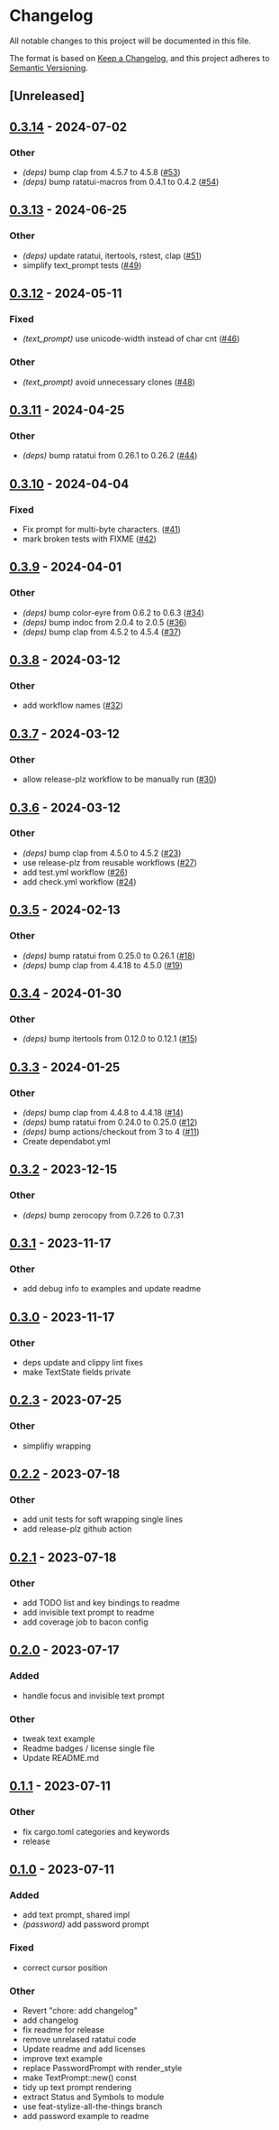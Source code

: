 # Changelog
All notable changes to this project will be documented in this file.

The format is based on [Keep a Changelog](https://keepachangelog.com/en/1.0.0/),
and this project adheres to [Semantic Versioning](https://semver.org/spec/v2.0.0.html).

## [Unreleased]

## [0.3.14](https://github.com/joshka/tui-prompts/compare/v0.3.13...v0.3.14) - 2024-07-02

### Other
- *(deps)* bump clap from 4.5.7 to 4.5.8 ([#53](https://github.com/joshka/tui-prompts/pull/53))
- *(deps)* bump ratatui-macros from 0.4.1 to 0.4.2 ([#54](https://github.com/joshka/tui-prompts/pull/54))

## [0.3.13](https://github.com/joshka/tui-prompts/compare/v0.3.12...v0.3.13) - 2024-06-25

### Other
- *(deps)* update ratatui, itertools, rstest, clap ([#51](https://github.com/joshka/tui-prompts/pull/51))
- simplify text_prompt tests ([#49](https://github.com/joshka/tui-prompts/pull/49))

## [0.3.12](https://github.com/joshka/tui-prompts/compare/v0.3.11...v0.3.12) - 2024-05-11

### Fixed
- *(text_prompt)* use unicode-width instead of char cnt ([#46](https://github.com/joshka/tui-prompts/pull/46))

### Other
- *(text_prompt)* avoid unnecessary clones ([#48](https://github.com/joshka/tui-prompts/pull/48))

## [0.3.11](https://github.com/joshka/tui-prompts/compare/v0.3.10...v0.3.11) - 2024-04-25

### Other
- *(deps)* bump ratatui from 0.26.1 to 0.26.2 ([#44](https://github.com/joshka/tui-prompts/pull/44))

## [0.3.10](https://github.com/joshka/tui-prompts/compare/v0.3.9...v0.3.10) - 2024-04-04

### Fixed
- Fix prompt for multi-byte characters. ([#41](https://github.com/joshka/tui-prompts/pull/41))
- mark broken tests with FIXME ([#42](https://github.com/joshka/tui-prompts/pull/42))

## [0.3.9](https://github.com/joshka/tui-prompts/compare/v0.3.8...v0.3.9) - 2024-04-01

### Other
- *(deps)* bump color-eyre from 0.6.2 to 0.6.3 ([#34](https://github.com/joshka/tui-prompts/pull/34))
- *(deps)* bump indoc from 2.0.4 to 2.0.5 ([#36](https://github.com/joshka/tui-prompts/pull/36))
- *(deps)* bump clap from 4.5.2 to 4.5.4 ([#37](https://github.com/joshka/tui-prompts/pull/37))

## [0.3.8](https://github.com/joshka/tui-prompts/compare/v0.3.7...v0.3.8) - 2024-03-12

### Other
- add workflow names ([#32](https://github.com/joshka/tui-prompts/pull/32))

## [0.3.7](https://github.com/joshka/tui-prompts/compare/v0.3.6...v0.3.7) - 2024-03-12

### Other
- allow release-plz workflow to be manually run ([#30](https://github.com/joshka/tui-prompts/pull/30))

## [0.3.6](https://github.com/joshka/tui-prompts/compare/v0.3.5...v0.3.6) - 2024-03-12

### Other
- *(deps)* bump clap from 4.5.0 to 4.5.2 ([#23](https://github.com/joshka/tui-prompts/pull/23))
- use release-plz from reusable workflows ([#27](https://github.com/joshka/tui-prompts/pull/27))
- add test.yml workflow ([#26](https://github.com/joshka/tui-prompts/pull/26))
- add check.yml workflow ([#24](https://github.com/joshka/tui-prompts/pull/24))

## [0.3.5](https://github.com/joshka/tui-prompts/compare/v0.3.4...v0.3.5) - 2024-02-13

### Other
- *(deps)* bump ratatui from 0.25.0 to 0.26.1 ([#18](https://github.com/joshka/tui-prompts/pull/18))
- *(deps)* bump clap from 4.4.18 to 4.5.0 ([#19](https://github.com/joshka/tui-prompts/pull/19))

## [0.3.4](https://github.com/joshka/tui-prompts/compare/v0.3.3...v0.3.4) - 2024-01-30

### Other
- *(deps)* bump itertools from 0.12.0 to 0.12.1 ([#15](https://github.com/joshka/tui-prompts/pull/15))

## [0.3.3](https://github.com/joshka/tui-prompts/compare/v0.3.2...v0.3.3) - 2024-01-25

### Other
- *(deps)* bump clap from 4.4.8 to 4.4.18 ([#14](https://github.com/joshka/tui-prompts/pull/14))
- *(deps)* bump ratatui from 0.24.0 to 0.25.0 ([#12](https://github.com/joshka/tui-prompts/pull/12))
- *(deps)* bump actions/checkout from 3 to 4 ([#11](https://github.com/joshka/tui-prompts/pull/11))
- Create dependabot.yml

## [0.3.2](https://github.com/joshka/tui-prompts/compare/v0.3.1...v0.3.2) - 2023-12-15

### Other
- *(deps)* bump zerocopy from 0.7.26 to 0.7.31

## [0.3.1](https://github.com/joshka/tui-prompts/compare/v0.3.0...v0.3.1) - 2023-11-17

### Other
- add debug info to examples and update readme

## [0.3.0](https://github.com/joshka/tui-prompts/compare/v0.2.3...v0.3.0) - 2023-11-17

### Other
- deps update and clippy lint fixes
- make TextState fields private

## [0.2.3](https://github.com/joshka/tui-prompts/compare/v0.2.2...v0.2.3) - 2023-07-25

### Other
- simplifiy wrapping

## [0.2.2](https://github.com/joshka/tui-prompts/compare/v0.2.1...v0.2.2) - 2023-07-18

### Other
- add unit tests for soft wrapping single lines
- add release-plz github action

## [0.2.1](https://github.com/joshka/tui-prompts/compare/v0.2.0...v0.2.1) - 2023-07-18

### Other
- add TODO list and key bindings to readme
- add invisible text prompt to readme
- add coverage job to bacon config

## [0.2.0](https://github.com/joshka/tui-prompts/compare/v0.1.1...v0.2.0) - 2023-07-17

### Added
- handle focus and invisible text prompt

### Other
- tweak text example
- Readme badges / license single file
- Update README.md

## [0.1.1](https://github.com/joshka/tui-prompts/compare/v0.1.0...v0.1.1) - 2023-07-11

### Other
- fix cargo.toml categories and keywords
- release

## [0.1.0](https://github.com/joshka/tui-prompts/releases/tag/v0.1.0) - 2023-07-11

### Added
- add text prompt, shared impl
- *(password)* add password prompt

### Fixed
- correct cursor position

### Other
- Revert "chore: add changelog"
- add changelog
- fix readme for release
- remove unrelased ratatui code
- Update readme and add licenses
- improve text example
- replace PasswordPrompt with render_style
- make TextPrompt::new() const
- tidy up text prompt rendering
- extract Status and Symbols to module
- use feat-stylize-all-the-things branch
- add password example to readme
